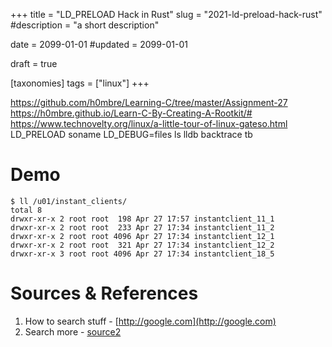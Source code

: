 +++
title = "LD_PRELOAD Hack in Rust"
slug = "2021-ld-preload-hack-rust"
#description = "a short description"

date = 2099-01-01
#updated = 2099-01-01

draft = true

[taxonomies]
tags = ["linux"]
+++


https://github.com/h0mbre/Learning-C/tree/master/Assignment-27
https://h0mbre.github.io/Learn-C-By-Creating-A-Rootkit/#
https://www.technovelty.org/linux/a-little-tour-of-linux-gateso.html
LD_PRELOAD
soname
LD_DEBUG=files ls
lldb backtrace tb



# Demo

```shell-session
$ ll /u01/instant_clients/
total 8
drwxr-xr-x 2 root root  198 Apr 27 17:57 instantclient_11_1
drwxr-xr-x 2 root root  233 Apr 27 17:34 instantclient_11_2
drwxr-xr-x 2 root root 4096 Apr 27 17:34 instantclient_12_1
drwxr-xr-x 2 root root  321 Apr 27 17:34 instantclient_12_2
drwxr-xr-x 3 root root 4096 Apr 27 17:34 instantclient_18_5
```

# Sources & References
1. How to search stuff - [http://google.com](http://google.com)
1. Search more - [source2](http://google.com)